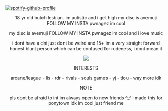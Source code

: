 [![spotify-github-profile](https://spotify-github-profile.kittinanx.com/api/view?uid=5khcf6a94wj6iuzbyw0018eke&cover_image=true&theme=novatorem&show_offline=false&background_color=121212&interchange=false&bar_color=9f1e1e&bar_color_cover=false)](https://github.com/kittinan/spotify-github-profile)

<p align="center">
18 yr old butch lesbian. im autistic and i get high
 my disc is avemuji FOLLOW MY INSTA pwnagez im cool
</p>
<p align="center">
my disc is avemuji FOLLOW MY INSTA pwnagez im cool and i love music
</p>
<p align="center">
i dont have a dni just dont be weird and 15+
 im a very straight forward honest blunt person which can be confused for rudeness, i dont mean it
</p>
<p align="center">
  <img src="https://github.com/avemujica/avemujica/assets/145779116/cc358e62-7d61-487c-99ed-ab1b3add4833">
</p>
<p align="center">
INTERESTS
</p>
<p align="center">
arcane/league - lis - rdr - rivals - souls games - yj - tlou - way more idk
</p>
<p align="center">
NOTE
</p>
<p align="center">
pls dont be afraid to int im always open to new friends ^_^ i made this for ponytown idk im cool just friend me
</p>
